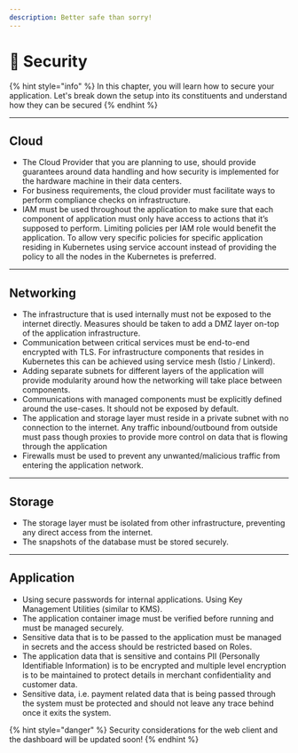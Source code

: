 ```yaml
---
description: Better safe than sorry!
---
```


# 🔐 Security

{% hint style="info" %}
In this chapter, you will learn how to secure your application. Let's break down the setup into its constituents and understand how they can be secured
{% endhint %}

***

## **Cloud**&#x20;

* The Cloud Provider that you are planning to use, should provide guarantees around data handling and how security is implemented for the hardware machine in their data centers.
* For business requirements, the cloud provider must facilitate ways to perform compliance checks on infrastructure.
* IAM must be used throughout the application to make sure that each component of application must only have access to actions that it’s supposed to perform. Limiting policies per IAM role would benefit the application. To allow very specific policies for specific application residing in Kubernetes using service account instead of providing the policy to all the nodes in the Kubernetes is preferred.

***

## **Networking**

* The infrastructure that is used internally must not be exposed to the internet directly. Measures should be taken to add a DMZ layer on-top of the application infrastructure.
* Communication between critical services must be end-to-end encrypted with TLS. For infrastructure components that resides in Kubernetes this can be achieved using service mesh (Istio / Linkerd).
* Adding separate subnets for different layers of the application will provide modularity around how the networking will take place between components.
* Communications with managed components must be explicitly defined around the use-cases. It should not be exposed by default.
* The application and storage layer must reside in a private subnet with no connection to the internet. Any traffic inbound/outbound from outside must pass though proxies to provide more control on data that is flowing through the application
* Firewalls must be used to prevent any unwanted/malicious traffic from entering the application network.

***

## **Storage**&#x20;

* The storage layer must be isolated from other infrastructure, preventing any direct access from the internet.
* The snapshots of the database must be stored securely.

***

## **Application**&#x20;

* Using secure passwords for internal applications. Using Key Management Utilities (similar to KMS).
* The application container image must be verified before running and must be managed securely.
* Sensitive data that is to be passed to the application must be managed in secrets and the access should be restricted based on Roles.
* The application data that is sensitive and contains PII (Personally Identifiable Information) is to be encrypted and multiple level encryption is to be maintained to protect details in merchant confidentiality and customer data.
* Sensitive data, i.e. payment related data that is being passed through the system must be protected and should not leave any trace behind once it exits the system.

{% hint style="danger" %}
Security considerations for the web client and the dashboard will be updated soon!
{% endhint %}
